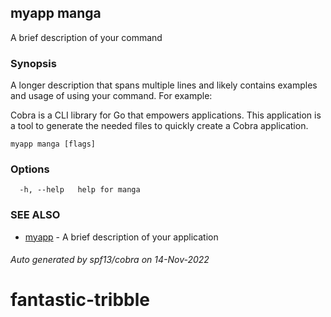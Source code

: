 ## myapp manga

A brief description of your command

### Synopsis

A longer description that spans multiple lines and likely contains examples
and usage of using your command. For example:

Cobra is a CLI library for Go that empowers applications.
This application is a tool to generate the needed files
to quickly create a Cobra application.

```
myapp manga [flags]
```

### Options

```
  -h, --help   help for manga
```

### SEE ALSO

* [myapp](myapp.md)	 - A brief description of your application

###### Auto generated by spf13/cobra on 14-Nov-2022
# fantastic-tribble
